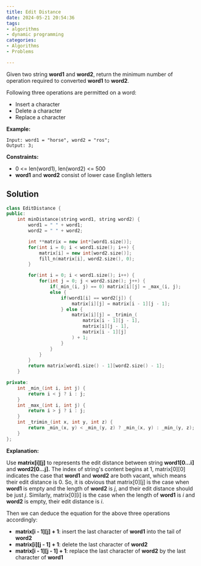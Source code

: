 ```yaml
---
title: Edit Distance
date: 2024-05-21 20:54:36
tags:
- algorithms
- dynamic programming
categories:
- Algorithms
- Problems

---
```

Given two string **word1** and **word2**, return the minimum number of operation required to converted **word1** to **word2**.

Following three operations are permitted on a word:

- Insert a character
- Delete a character
- Replace a character

**Example:**

```
Input: word1 = "horse", word2 = "ros";
Output: 3;
```

**Constraints:**

- 0 <= len(word1), len(word2) <= 500
- **word1** and **word2** consist of lower case English letters

## Solution

```cpp
class EditDistance {
public:
    int minDistance(string word1, string word2) {
        word1 = " " + word1;
        word2 = " " + word2;

        int **matrix = new int*[word1.size()];
        for(int i = 0; i < word1.size(); i++) {
            matrix[i] = new int[word2.size()];
            fill_n(matrix[i], word2.size(), 0);
        }

        for(int i = 0; i < word1.size(); i++) {
            for(int j = 0; j < word2.size(); j++) {
                if(_min_(i, j) == 0) matrix[i][j] = _max_(i, j);
                else {
                    if(word1[i] == word2[j]) {
                        matrix[i][j] = matrix[i - 1][j - 1];
                    } else {
                        matrix[i][j] = _trimin_(
                            matrix[i - 1][j - 1],
                            matrix[i][j - 1],
                            matrix[i - 1][j]
                        ) + 1;
                    }
                }
            }
        }
        return matrix[word1.size() - 1][word2.size() - 1];
    }

private:
    int _min_(int i, int j) {
        return i < j ? i : j;
    }
    int _max_(int i, int j) {
        return i > j ? i : j;
    }
    int _trimin_(int x, int y, int z) {
        return _min_(x, y) < _min_(y, z) ? _min_(x, y) : _min_(y, z);
    }
};
```

**Explanation:**

Use **matrix[i][j]** to represents the edit distance between string **word1[0...i]** and **word2[0...j].** The index of string's content begins at 1, matrix[0][0] indicates the case that **word1** and **word2** are both vacant, which means their edit distance is 0. So, it is obvious that matrix[0][j] is the case when **word1** is empty and the length of **word2** is *j*, and their edit distance should be just *j*. Similarly, matrix[0][i] is the case when the length of **word1** is *i* and **word2** is empty, their edit distance is *i*.

Then we can deduce the equation for the above three operations accordingly:

- **matrix[i - 1][j] + 1**: insert the last character of **word1** into the tail of **word2**
- **matrix[i][j - 1] + 1**: delete the last character of **word2**
- **matrix[i - 1][j - 1] + 1**: replace the last character of **word2** by the last character of **word1**

